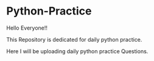 # Python-Practice

Hello Everyone!!

This Repository is dedicated for daily python practice. 

Here I will be uploading daily python practice Questions.
